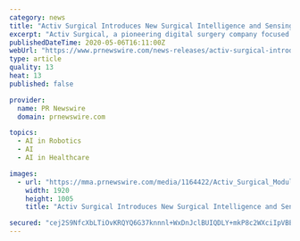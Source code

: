 ```yaml
---
category: news
title: "Activ Surgical Introduces New Surgical Intelligence and Sensing Platform to Revolutionize Surgery"
excerpt: "Activ Surgical, a pioneering digital surgery company focused on improving surgical efficiency, accuracy, patient outcomes and"
publishedDateTime: 2020-05-06T16:11:00Z
webUrl: "https://www.prnewswire.com/news-releases/activ-surgical-introduces-new-surgical-intelligence-and-sensing-platform-to-revolutionize-surgery-301054095.html"
type: article
quality: 13
heat: 13
published: false

provider:
  name: PR Newswire
  domain: prnewswire.com

topics:
  - AI in Robotics
  - AI
  - AI in Healthcare

images:
  - url: "https://mma.prnewswire.com/media/1164422/Activ_Surgical_Module_3_1.jpg?p=facebook"
    width: 1920
    height: 1005
    title: "Activ Surgical Introduces New Surgical Intelligence and Sensing Platform to Revolutionize Surgery"

secured: "cej2S9NfcXbLTiOvKRQYQ6G37knnnl+WxDnJclBUIQDLY+mkP8c2WXciIpVBEvwLIaMOwUfuC+yz2E5tqsh30qsc4lbiIXhRC/RllLebIiTfg7Jf8MQ7jbAjzOP3ivvfxyNOjP1rZD+S6OxFYbY402pTg/vJ0svyJgcBTaw0c2auPzECkUv5Qw/eXMO9S+KTyixWizK7z39+9ovwnR3nhFL2Wf7l9CrCPcdTaj0fh7BdosL34PC1TVFxp+E0CueQBM6CYy53hxH6RE1GMG5fbS/xqpumFGc7A6IXyJBMtyD1at3PWUSuCr3gOiYFijziV/EJOiCYZyGQi67keIgYCGSrY4cZ5juhSTfd42/+OqKlCnWgQGtSiCF4qquGWpFdxFv0E7+XvnLGGsSrvcS/rLDBGB5X9C8Y0przwa+kXEpTqSkX3EV1grVRqkJc5JifzdMyfIWZZ4fDLHT3r/lxmyDBsKPQk6s6/Uosoy34Y/A=;RRcVNrqsQdb8MtpqccBz8A=="
---
```


